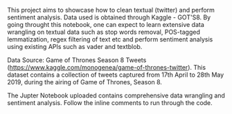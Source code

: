 This project aims to showcase how to clean textual (twitter) and perform sentiment analysis. Data used is obtained through Kaggle - GOT'S8. By going throught this notebook, one can expect to learn extensive data wrangling on textual data such as stop words removal, POS-tagged lemmatization, regex filtering of text etc and perform sentiment analysis using existing APIs such as vader and textblob.

Data Source: Game of Thrones Season 8 Tweets (https://www.kaggle.com/monogenea/game-of-thrones-twitter).
This dataset contains a collection of tweets captured from 17th April to 28th May 2019, during the airing of Game of Thrones, Season 8.

The Jupter Notebook uploaded contains comprehensive data wrangling and sentiment analysis. Follow the inline comments to run through the code.
